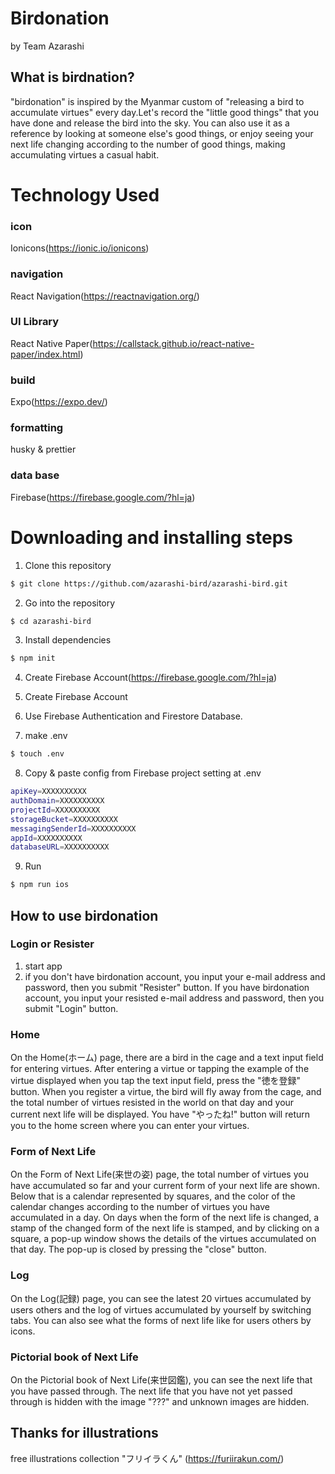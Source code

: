 # Birdonation

by Team Azarashi

## What is birdnation?

"birdonation" is inspired by the Myanmar custom of "releasing a bird to accumulate virtues" every day.Let's record the "little good things" that you have done and release the bird into the sky. You can also use it as a reference by looking at someone else's good things, or enjoy seeing your next life changing according to the number of good things, making accumulating virtues a casual habit.

# Technology Used

### icon

Ionicons(https://ionic.io/ionicons)

### navigation

React Navigation(https://reactnavigation.org/)

### UI Library

React Native Paper(https://callstack.github.io/react-native-paper/index.html)

### build

Expo(https://expo.dev/)

### formatting

husky & prettier

### data base

Firebase(https://firebase.google.com/?hl=ja)

# Downloading and installing steps

1. Clone this repository

```bash
$ git clone https://github.com/azarashi-bird/azarashi-bird.git
```

2. Go into the repository

```bash
$ cd azarashi-bird
```

3. Install dependencies

```bash
$ npm init
```

4. Create Firebase Account(https://firebase.google.com/?hl=ja)

5. Create Firebase Account

6. Use Firebase Authentication and Firestore Database.

7. make .env

```bash
$ touch .env
```

8. Copy & paste config from Firebase project setting at .env

```bash
apiKey=XXXXXXXXXX
authDomain=XXXXXXXXXX
projectId=XXXXXXXXXX
storageBucket=XXXXXXXXXX
messagingSenderId=XXXXXXXXXX
appId=XXXXXXXXXX
databaseURL=XXXXXXXXXX
```

9. Run

```bash
$ npm run ios
```

## How to use birdonation

### Login or Resister

1. start app
2. if you don't have birdonation account, you input your e-mail address and password, then you submit "Resister" button. If you have birdonation account, you input your resisted e-mail address and password, then you submit "Login" button.

### Home

On the Home(ホーム) page, there are a bird in the cage and a text input field for entering virtues. After entering a virtue or tapping the example of the virtue displayed when you tap the text input field, press the "徳を登録" button.
When you register a virtue, the bird will fly away from the cage, and the total number of virtues resisted in the world on that day and your current next life will be displayed. You have "やったね!" button will return you to the home screen where you can enter your virtues.

### Form of Next Life

On the Form of Next Life(来世の姿) page, the total number of virtues you have accumulated so far and your current form of your next life are shown.
Below that is a calendar represented by squares, and the color of the calendar changes according to the number of virtues you have accumulated in a day. On days when the form of the next life is changed, a stamp of the changed form of the next life is stamped, and by clicking on a square, a pop-up window shows the details of the virtues accumulated on that day. The pop-up is closed by pressing the "close" button.

### Log

On the Log(記録) page, you can see the latest 20 virtues accumulated by users others and the log of virtues accumulated by yourself by switching tabs. You can also see what the forms of next life like for users others by icons.

### Pictorial book of Next Life

On the Pictorial book of Next Life(来世図鑑), you can see the next life that you have passed through. The next life that you have not yet passed through is hidden with the image "???" and unknown images are hidden.

## Thanks for illustrations

free illustrations collection "フリイラくん" (https://furiirakun.com/)
